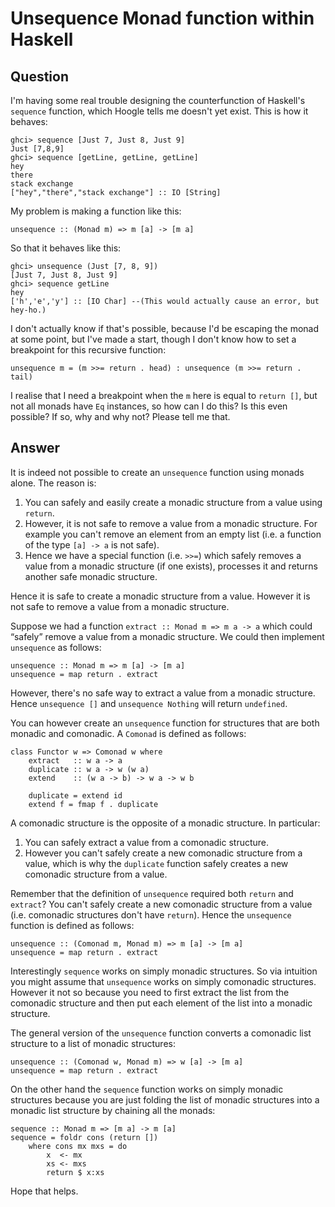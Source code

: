 
# Unsequence Monad function within Haskell

## Question
        
I'm having some real trouble designing the counterfunction of Haskell's `sequence` function, which Hoogle tells me doesn't yet exist. This is how it behaves:

    ghci> sequence [Just 7, Just 8, Just 9]
    Just [7,8,9]
    ghci> sequence [getLine, getLine, getLine]
    hey
    there
    stack exchange
    ["hey","there","stack exchange"] :: IO [String]
    

My problem is making a function like this:

    unsequence :: (Monad m) => m [a] -> [m a]
    

So that it behaves like this:

    ghci> unsequence (Just [7, 8, 9])
    [Just 7, Just 8, Just 9]
    ghci> sequence getLine
    hey
    ['h','e','y'] :: [IO Char] --(This would actually cause an error, but hey-ho.)
    

I don't actually know if that's possible, because I'd be escaping the monad at some point, but I've made a start, though I don't know how to set a breakpoint for this recursive function:

    unsequence m = (m >>= return . head) : unsequence (m >>= return . tail)
    

I realise that I need a breakpoint when the `m` here is equal to `return []`, but not all monads have `Eq` instances, so how can I do this? Is this even possible? If so, why and why not? Please tell me that.

## Answer
        
It is indeed not possible to create an `unsequence` function using monads alone. The reason is:

1.  You can safely and easily create a monadic structure from a value using `return`.
2.  However, it is not safe to remove a value from a monadic structure. For example you can't remove an element from an empty list (i.e. a function of the type `[a] -> a` is not safe).
3.  Hence we have a special function (i.e. `>>=`) which safely removes a value from a monadic structure (if one exists), processes it and returns another safe monadic structure.

Hence it is safe to create a monadic structure from a value. However it is not safe to remove a value from a monadic structure.

Suppose we had a function `extract :: Monad m => m a -> a` which could “safely” remove a value from a monadic structure. We could then implement `unsequence` as follows:

    unsequence :: Monad m => m [a] -> [m a]
    unsequence = map return . extract
    

However, there's no safe way to extract a value from a monadic structure. Hence `unsequence []` and `unsequence Nothing` will return `undefined`.

You can however create an `unsequence` function for structures that are both monadic and comonadic. A `Comonad` is defined as follows:

    class Functor w => Comonad w where
        extract   :: w a -> a
        duplicate :: w a -> w (w a)
        extend    :: (w a -> b) -> w a -> w b
    
        duplicate = extend id
        extend f = fmap f . duplicate
    

A comonadic structure is the opposite of a monadic structure. In particular:

1.  You can safely extract a value from a comonadic structure.
2.  However you can't safely create a new comonadic structure from a value, which is why the `duplicate` function safely creates a new comonadic structure from a value.

Remember that the definition of `unsequence` required both `return` and `extract`? You can't safely create a new comonadic structure from a value (i.e. comonadic structures don't have `return`). Hence the `unsequence` function is defined as follows:

    unsequence :: (Comonad m, Monad m) => m [a] -> [m a]
    unsequence = map return . extract
    

Interestingly `sequence` works on simply monadic structures. So via intuition you might assume that `unsequence` works on simply comonadic structures. However it not so because you need to first extract the list from the comonadic structure and then put each element of the list into a monadic structure.

The general version of the `unsequence` function converts a comonadic list structure to a list of monadic structures:

    unsequence :: (Comonad w, Monad m) => w [a] -> [m a]
    unsequence = map return . extract
    

On the other hand the `sequence` function works on simply monadic structures because you are just folding the list of monadic structures into a monadic list structure by chaining all the monads:

    sequence :: Monad m => [m a] -> m [a]
    sequence = foldr cons (return [])
        where cons mx mxs = do
            x  <- mx
            xs <- mxs
            return $ x:xs
    

Hope that helps.

